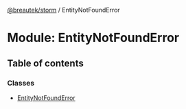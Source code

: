 [@breautek/storm](../README.md) / EntityNotFoundError

# Module: EntityNotFoundError

## Table of contents

### Classes

- [EntityNotFoundError](../classes/entitynotfounderror.entitynotfounderror-1.md)
